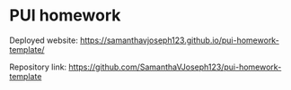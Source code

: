 # PUI homework

Deployed website: https://samanthavjoseph123.github.io/pui-homework-template/

Repository link: https://github.com/SamanthaVJoseph123/pui-homework-template